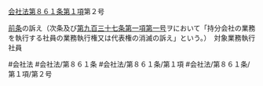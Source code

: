 [会社法第８６１条第１項](会社法＿＿＿＿第８６１条第１項)第２号

[前条](会社法＿＿＿＿第８６０条第１項)の訴え（次条及び[第九百三十七条第一項第一号](会社法＿＿＿＿第９３７条第１項第１号)ヲにおいて「持分会社の業務を執行する社員の業務執行権又は代表権の消滅の訴え」という。）　対象業務執行社員


#会社法
#会社法/第８６１条
#会社法/第８６１条/第１項
#会社法/第８６１条/第１項/第２号
